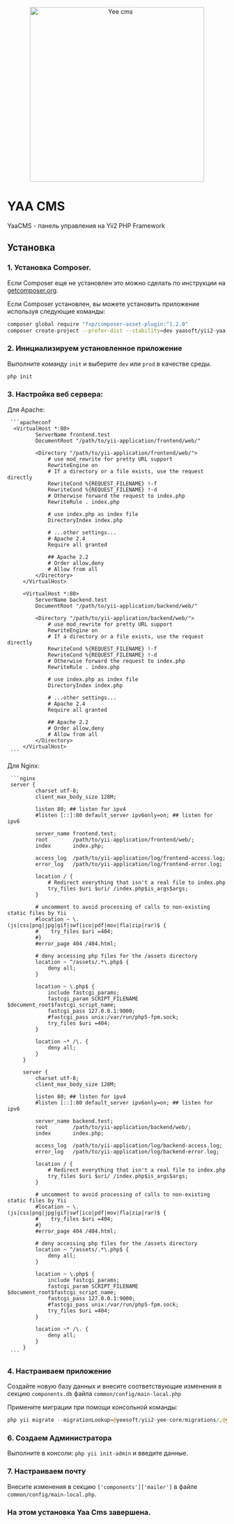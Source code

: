 <p align="center">
    <a href="https://github.com/yaasoft/yii2-yaa-cms" target="_blank">
        <img src="https://avatars1.githubusercontent.com/u/9977297?s=400&v=4" width="400" alt="Yee cms" />
    </a>
</p>

# YAA CMS
YaaCMS - панель управления на Yii2 PHP Framework

Установка
------------
 
 ### 1. Установка Composer.
    
    
   Если Composer еще не установлен это можно сделать по инструкции на
   [getcomposer.org](https://getcomposer.org/download/).
   
   Если Composer установлен, вы можете установить приложение используя следующие команды:
    
   ```bash
   composer global require "fxp/composer-asset-plugin:^1.2.0"
   composer create-project --prefer-dist --stability=dev yaasoft/yii2-yaa-cms mysite.com 
   ```

 ### 2. Инициализируем установленное приложение

   Выполните команду `init` и выберите `dev` или `prod` в качестве среды.

   ```bash
   php init
   ```
  
 ### 3. Настройка веб сервера:

   Для Apache:
     
     ```apacheconf
      <VirtualHost *:80>
             ServerName frontend.test
             DocumentRoot "/path/to/yii-application/frontend/web/"
             
             <Directory "/path/to/yii-application/frontend/web/">
                 # use mod_rewrite for pretty URL support
                 RewriteEngine on
                 # If a directory or a file exists, use the request directly
                 RewriteCond %{REQUEST_FILENAME} !-f
                 RewriteCond %{REQUEST_FILENAME} !-d
                 # Otherwise forward the request to index.php
                 RewriteRule . index.php
     
                 # use index.php as index file
                 DirectoryIndex index.php
     
                 # ...other settings...
                 # Apache 2.4
                 Require all granted
                 
                 ## Apache 2.2
                 # Order allow,deny
                 # Allow from all
             </Directory>
         </VirtualHost>
         
         <VirtualHost *:80>
             ServerName backend.test
             DocumentRoot "/path/to/yii-application/backend/web/"
             
             <Directory "/path/to/yii-application/backend/web/">
                 # use mod_rewrite for pretty URL support
                 RewriteEngine on
                 # If a directory or a file exists, use the request directly
                 RewriteCond %{REQUEST_FILENAME} !-f
                 RewriteCond %{REQUEST_FILENAME} !-d
                 # Otherwise forward the request to index.php
                 RewriteRule . index.php
     
                 # use index.php as index file
                 DirectoryIndex index.php
     
                 # ...other settings...
                 # Apache 2.4
                 Require all granted
                 
                 ## Apache 2.2
                 # Order allow,deny
                 # Allow from all
             </Directory>
         </VirtualHost>
     ```
   Для Nginx:
     
     ```nginx
     server {
             charset utf-8;
             client_max_body_size 128M;
     
             listen 80; ## listen for ipv4
             #listen [::]:80 default_server ipv6only=on; ## listen for ipv6
     
             server_name frontend.test;
             root        /path/to/yii-application/frontend/web/;
             index       index.php;
     
             access_log  /path/to/yii-application/log/frontend-access.log;
             error_log   /path/to/yii-application/log/frontend-error.log;
     
             location / {
                 # Redirect everything that isn't a real file to index.php
                 try_files $uri $uri/ /index.php$is_args$args;
             }
     
             # uncomment to avoid processing of calls to non-existing static files by Yii
             #location ~ \.(js|css|png|jpg|gif|swf|ico|pdf|mov|fla|zip|rar)$ {
             #    try_files $uri =404;
             #}
             #error_page 404 /404.html;
     
             # deny accessing php files for the /assets directory
             location ~ ^/assets/.*\.php$ {
                 deny all;
             }
     
             location ~ \.php$ {
                 include fastcgi_params;
                 fastcgi_param SCRIPT_FILENAME $document_root$fastcgi_script_name;
                 fastcgi_pass 127.0.0.1:9000;
                 #fastcgi_pass unix:/var/run/php5-fpm.sock;
                 try_files $uri =404;
             }
         
             location ~* /\. {
                 deny all;
             }
         }
          
         server {
             charset utf-8;
             client_max_body_size 128M;
         
             listen 80; ## listen for ipv4
             #listen [::]:80 default_server ipv6only=on; ## listen for ipv6
         
             server_name backend.test;
             root        /path/to/yii-application/backend/web/;
             index       index.php;
         
             access_log  /path/to/yii-application/log/backend-access.log;
             error_log   /path/to/yii-application/log/backend-error.log;
         
             location / {
                 # Redirect everything that isn't a real file to index.php
                 try_files $uri $uri/ /index.php$is_args$args;
             }
         
             # uncomment to avoid processing of calls to non-existing static files by Yii
             #location ~ \.(js|css|png|jpg|gif|swf|ico|pdf|mov|fla|zip|rar)$ {
             #    try_files $uri =404;
             #}
             #error_page 404 /404.html;
     
             # deny accessing php files for the /assets directory
             location ~ ^/assets/.*\.php$ {
                 deny all;
             }
     
             location ~ \.php$ {
                 include fastcgi_params;
                 fastcgi_param SCRIPT_FILENAME $document_root$fastcgi_script_name;
                 fastcgi_pass 127.0.0.1:9000;
                 #fastcgi_pass unix:/var/run/php5-fpm.sock;
                 try_files $uri =404;
             }
         
             location ~* /\. {
                 deny all;
             }
         }
     ```
     
       
 ### 4. Настраиваем приложение
 Создайте новую базу данных и внесите соответствующие изменения в секцию `components.db` файла `common/config/main-local.php`

  Примените миграции при помощи консольной команды:
  
  ```php
  php yii migrate --migrationLookup=@yeesoft/yii2-yee-core/migrations/,@yeesoft/yii2-yee-auth/migrations/,@yeesoft/yii2-yee-settings/migrations/,@yeesoft/yii2-yee-menu/migrations/,@yeesoft/yii2-yee-user/migrations/,@yeesoft/yii2-yee-translation/migrations/,@yeesoft/yii2-yee-media/migrations/,@yeesoft/yii2-yee-post/migrations/,@yeesoft/yii2-yee-page/migrations/,@yeesoft/yii2-comments/migrations/,@yeesoft/yii2-yee-comment/migrations/,@yeesoft/yii2-yee-seo/migrations/.
  ```

 ### 6. Создаем Администратора
 
 Выполните в консоли: `php yii init-admin` и введите данные.

 ### 7. Настраиваем почту
 Внесите изменения в секцию `['components']['mailer']` в файле `common/config/main-local.php`.


 ### На этом установка Yaa Сms завершена.
